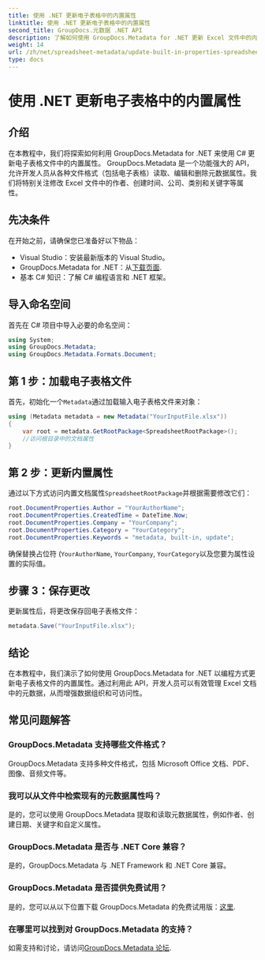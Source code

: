 ```yaml
---
title: 使用 .NET 更新电子表格中的内置属性
linktitle: 使用 .NET 更新电子表格中的内置属性
second_title: GroupDocs.元数据 .NET API
description: 了解如何使用 GroupDocs.Metadata for .NET 更新 Excel 文件中的内置元数据属性。使用C#修改作者、创建时间、公司等。
weight: 14
url: /zh/net/spreadsheet-metadata/update-built-in-properties-spreadsheets/
type: docs
---
```

# 使用 .NET 更新电子表格中的内置属性

## 介绍
在本教程中，我们将探索如何利用 GroupDocs.Metadata for .NET 来使用 C# 更新电子表格文件中的内置属性。 GroupDocs.Metadata 是一个功能强大的 API，允许开发人员从各种文件格式（包括电子表格）读取、编辑和删除元数据属性。我们将特别关注修改 Excel 文件中的作者、创建时间、公司、类别和关键字等属性。
## 先决条件
在开始之前，请确保您已准备好以下物品：
- Visual Studio：安装最新版本的 Visual Studio。
-  GroupDocs.Metadata for .NET：从[下载页面](https://releases.groupdocs.com/metadata/net/).
- 基本 C# 知识：了解 C# 编程语言和 .NET 框架。

## 导入命名空间
首先在 C# 项目中导入必要的命名空间：
```csharp
using System;
using GroupDocs.Metadata;
using GroupDocs.Metadata.Formats.Document;
```
## 第 1 步：加载电子表格文件
首先，初始化一个`Metadata`通过加载输入电子表格文件来对象：
```csharp
using (Metadata metadata = new Metadata("YourInputFile.xlsx"))
{
    var root = metadata.GetRootPackage<SpreadsheetRootPackage>();
    //访问根目录中的文档属性
}
```
## 第 2 步：更新内置属性
通过以下方式访问内置文档属性`SpreadsheetRootPackage`并根据需要修改它们：
```csharp
root.DocumentProperties.Author = "YourAuthorName";
root.DocumentProperties.CreatedTime = DateTime.Now;
root.DocumentProperties.Company = "YourCompany";
root.DocumentProperties.Category = "YourCategory";
root.DocumentProperties.Keywords = "metadata, built-in, update";
```
确保替换占位符 (`YourAuthorName`, `YourCompany`, `YourCategory`以及您要为属性设置的实际值。
## 步骤 3：保存更改
更新属性后，将更改保存回电子表格文件：
```csharp
metadata.Save("YourInputFile.xlsx");
```

## 结论
在本教程中，我们演示了如何使用 GroupDocs.Metadata for .NET 以编程方式更新电子表格文件的内置属性。通过利用此 API，开发人员可以有效管理 Excel 文档中的元数据，从而增强数据组织和可访问性。

## 常见问题解答
### GroupDocs.Metadata 支持哪些文件格式？
GroupDocs.Metadata 支持多种文件格式，包括 Microsoft Office 文档、PDF、图像、音频文件等。
### 我可以从文件中检索现有的元数据属性吗？
是的，您可以使用 GroupDocs.Metadata 提取和读取元数据属性，例如作者、创建日期、关键字和自定义属性。
### GroupDocs.Metadata 是否与 .NET Core 兼容？
是的，GroupDocs.Metadata 与 .NET Framework 和 .NET Core 兼容。
### GroupDocs.Metadata 是否提供免费试用？
是的，您可以从以下位置下载 GroupDocs.Metadata 的免费试用版：[这里](https://releases.groupdocs.com/).
### 在哪里可以找到对 GroupDocs.Metadata 的支持？
如需支持和讨论，请访问[GroupDocs.Metadata 论坛](https://forum.groupdocs.com/c/metadata/14).